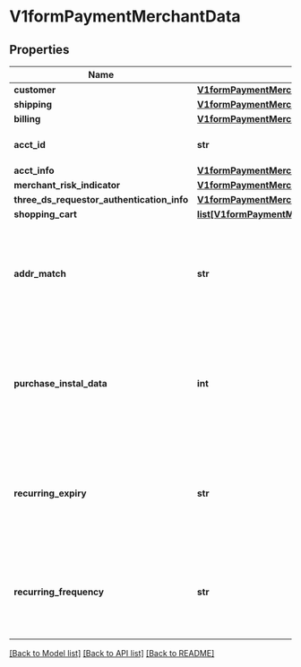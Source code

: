# V1formPaymentMerchantData

## Properties
Name | Type | Description | Notes
------------ | ------------- | ------------- | -------------
**customer** | [**V1formPaymentMerchantDataCustomer**](V1formPaymentMerchantDataCustomer.md) |  | [optional] 
**shipping** | [**V1formPaymentMerchantDataShipping**](V1formPaymentMerchantDataShipping.md) |  | [optional] 
**billing** | [**V1formPaymentMerchantDataBilling**](V1formPaymentMerchantDataBilling.md) |  | [optional] 
**acct_id** | **str** | Additional information you want to send to identify the account | [optional] 
**acct_info** | [**V1formPaymentMerchantDataAcctInfo**](V1formPaymentMerchantDataAcctInfo.md) |  | [optional] 
**merchant_risk_indicator** | [**V1formPaymentMerchantDataMerchantRiskIndicator**](V1formPaymentMerchantDataMerchantRiskIndicator.md) |  | [optional] 
**three_ds_requestor_authentication_info** | [**V1formPaymentMerchantDataThreeDSRequestorAuthenticationInfo**](V1formPaymentMerchantDataThreeDSRequestorAuthenticationInfo.md) |  | [optional] 
**shopping_cart** | [**list[V1formPaymentMerchantDataShoppingCart]**](V1formPaymentMerchantDataShoppingCart.md) |  | [optional] 
**addr_match** | **str** | Indicates whether the delivery address is the same as the invoice address. Y &#x3D; The delivery address is the same as the invoicing address, N &#x3D; The delivery and invoice addresses are different | [optional] 
**purchase_instal_data** | **int** | Mandatory for Instalment operations (MERCHANT_TRX_TYPE &#x3D; I). Indicates the maximum number of deferred payment authorizations. Accepted values: The value must be greater than 1 | [optional] 
**recurring_expiry** | **str** | Mandatory for Recurring and Instalment operations (MERCHANT_TRX_TYPE &#x3D; I or R). The date from which there will be no more authorizations. Accepted format: YYYYMMDD | [optional] 
**recurring_frequency** | **str** | Mandatory for Recurring and Instalment operations (MERCHANT_TRX_TYPE &#x3D; I or R). Indicates the minimum number of days between authorizations | [optional] 

[[Back to Model list]](../README.md#documentation-for-models) [[Back to API list]](../README.md#documentation-for-api-endpoints) [[Back to README]](../README.md)

